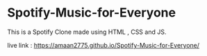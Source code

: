 # Spotify-Music-for-Everyone
This is a Spotify Clone made using HTML , CSS and JS.

live link : https://amaan2775.github.io/Spotify-Music-for-Everyone/
